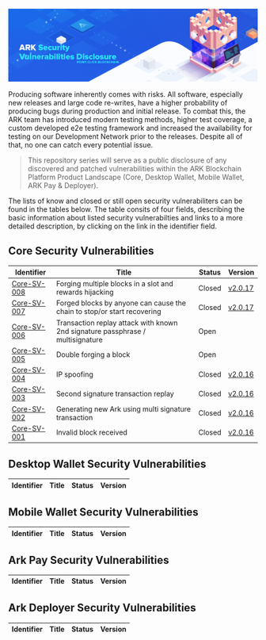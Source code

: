 ![Ark Improvement Proposals](assets/img/header.png)

Producing software inherently comes with risks. All software, especially new releases and large code re-writes, have a higher probability of producing bugs during production and initial release. To combat this, the ARK team has introduced modern testing methods, higher test coverage, a custom developed e2e testing framework and increased the availability for testing on our Development Network prior to the releases. Despite all of that, no one can catch every potential issue. 

>This repository series will serve as a public disclosure of any discovered and patched vulnerabilities within the ARK Blockchain Platform Product Landscape (Core, Desktop Wallet, Mobile Wallet, ARK Pay & Deployer).

The lists of know and closed or still open security vulnerabiliters can be found in the tables below. The table consits of four fields, describing the basic information about listed security vulnerabilties and links to a more detailed description, by clicking on the link in the identifier field.

## Core Security Vulnerabilities

| Identifier        | Title        | Status | Version |
| ------------- | ------------ | ------ | ----- | 
| [Core-SV-008](/core/core-sv-008.md)|  Forging multiple blocks in a slot and rewards hijacking | Closed | [v2.0.17](https://github.com/ArkEcosystem/core/releases/tag/2.0.17) |
| [Core-SV-007](/core/core-sv-007.md)|  Forged blocks by anyone can cause the chain to stop/or start recovering | Closed | [v2.0.17](https://github.com/ArkEcosystem/core/releases/tag/2.0.17) |
| [Core-SV-006](/core/core-sv-006.md)|  Transaction replay attack with known 2nd signature passphrase / multisignature | Open | |
| [Core-SV-005](/core/core-sv-005.md)|  Double forging a block | Open |  |
| [Core-SV-004](/core/core-sv-004.md)|  IP spoofing | Closed | [v2.0.16](https://github.com/ArkEcosystem/core/releases/tag/2.0.16) |
| [Core-SV-003](/core/core-sv-003.md)|  Second signature transaction replay  | Closed | [v2.0.16](https://github.com/ArkEcosystem/core/releases/tag/2.0.16) |
| [Core-SV-002](/core/core-sv-002.md)|  Generating new Ark using multi signature transaction  | Closed | [v2.0.16](https://github.com/ArkEcosystem/core/releases/tag/2.0.16) |
| [Core-SV-001](/core/core-sv-001.md)|  Invalid block received | Closed | [v2.0.16](https://github.com/ArkEcosystem/core/releases/tag/2.0.16) |


## Desktop Wallet Security Vulnerabilities

| Identifier        | Title        | Status | Version |
| ------------- | ------------ | ------ | ----- | 


## Mobile Wallet Security Vulnerabilities

| Identifier        | Title        | Status | Version |
| ------------- | ------------ | ------ | ----- | 

## Ark Pay Security Vulnerabilities

| Identifier        | Title        | Status | Version |
| ------------- | ------------ | ------ | ----- | 

## Ark Deployer Security Vulnerabilities

| Identifier        | Title        | Status | Version |
| ------------- | ------------ | ------ | ----- | 
